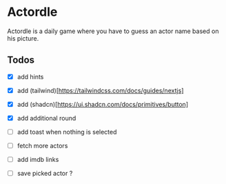 # Actordle

Actordle is a daily game where you have to guess an actor name based on his picture.

## Todos

- [x] add hints
- [x] add (tailwind)[https://tailwindcss.com/docs/guides/nextjs]
- [x] add (shadcn)[https://ui.shadcn.com/docs/primitives/button]

- [x] add additional round
- [ ] add toast when nothing is selected
- [ ] fetch more actors
- [ ] add imdb links
- [ ] save picked actor ?
